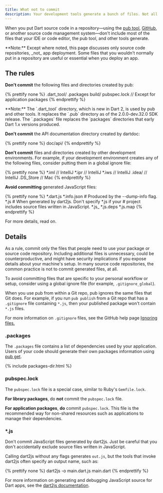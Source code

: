 ```yaml
---
title: What not to commit
description: Your development tools generate a bunch of files. Not all of them should be committed.
---
```


When you put Dart source code in a repository—using the
[pub tool](/tools/pub/cmd), [GitHub,](https://github.com/)
or another source code management system—don't include most of the files
that your IDE or code editor, the pub tool, and other tools generate.

<aside class="alert alert-info" markdown="1">
**Note:**
Except where noted, this page discusses only source code repositories,
_not_ app deployment.
Some files that you wouldn't normally put in a repository
are useful or essential when you deploy an app.
</aside>

## The rules

**Don't commit** the following files and directories
created by pub:

{% prettify none %}
.dart_tool/
.packages
build/
pubspec.lock  // Except for application packages
{% endprettify %}

<aside class="alert alert-info" markdown="1">
**Note:** The `.dart_tool` directory, which is new in Dart 2,
is used by pub and other tools. It replaces the `.pub` directory as of
the 2.0.0-dev.32.0 SDK release. The `.packages` file replaces the
`packages` directories that early Dart 1.x versions produced.
</aside>

**Don't commit** the API documentation directory created by dartdoc:

{% prettify none %}
doc/api/
{% endprettify %}

**Don't commit** files and directories
created by other development environments.
For example, if your development environment creates
any of the following files,
consider putting them in a global ignore file:

{% prettify none %}
*.iml         // IntelliJ
*.ipr         // IntelliJ
*.iws         // IntelliJ
.idea/        // IntelliJ
.DS_Store     // Mac
{% endprettify %}

**Avoid committing** generated JavaScript files:

{% prettify none %}
*.dart.js
*.info.json      # Produced by the --dump-info flag.
*.js             # When generated by dart2js. Don't specify *.js if your
                 # project includes source files written in JavaScript.
*.js_
*.js.deps
*.js.map
{% endprettify %}

For more details, read on.

## Details

As a rule, commit only the files that people need
to use your package or source code repository.
Including additional files is unnecessary,
could be counterproductive,
and might have security implications
if you expose details about your machine's setup.
In many source code repositories,
the common practice is not to commit generated files, at all.

To avoid committing files that are
specific to your personal workflow or setup,
consider using a global ignore file
(for example, `.gitignore_global`).

When you use pub from within a Git repo,
pub ignores the same files that Git does.
For example, if you run `pub publish` from a Git repo
that has a `.gitignore` file containing `*.js`,
then your published package won't contain `*.js` files.

For more information on `.gitignore` files,
see the GitHub help page
[Ignoring files.](https://help.github.com/articles/ignoring-files)


### .packages

The `.packages` file contains a list of dependencies used by your application.
Users of your code should generate their own packages information
using [pub get](/guides/packages#getting-packages).

{% include packages-dir.html %}

### pubspec.lock

The `pubspec.lock` file is a special case,
similar to Ruby's `Gemfile.lock`.

**For library packages**, do **not** commit the `pubspec.lock` file.

**For application packages**, **do** commit `pubspec.lock`.
This file is the recommended way for non-shared resources
such as applications to manage their dependencies.

### *.js

Don't commit JavaScript files generated by dart2js. Just be careful
that you don't accidentally exclude source files written in JavaScript.

Calling dart2js without any flags generates `out.js`, but the
tools that invoke dart2js often specify an output name, such as:

{% prettify none  %}
dart2js -o main.dart.js main.dart
{% endprettify %}

For more information on generating and debugging
JavaScript source for Dart apps, see the
[dart2js documentation]({{site.webdev}}/tools/dart2js).
